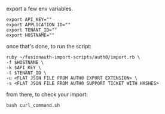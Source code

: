 export a few env variables.
```
export API_KEY=""
export APPLICATION_ID=""
export TENANT_ID=""
export HOSTNAME=""
```

once that's done, to run the script:
```
ruby ~/fusionauth-import-scripts/auth0/import.rb \
-f $HOSTNAME \
-k $API_KEY \
-t $TENANT_ID \
-u <FLAT JSON FILE FROM AUTH0 EXPORT EXTENSION> \
-s <FLAT JSON FILE FROM AUTH0 SUPPORT TICKET WITH HASHES> 
```

from there, to check your import:
```
bash curl_command.sh 
```
